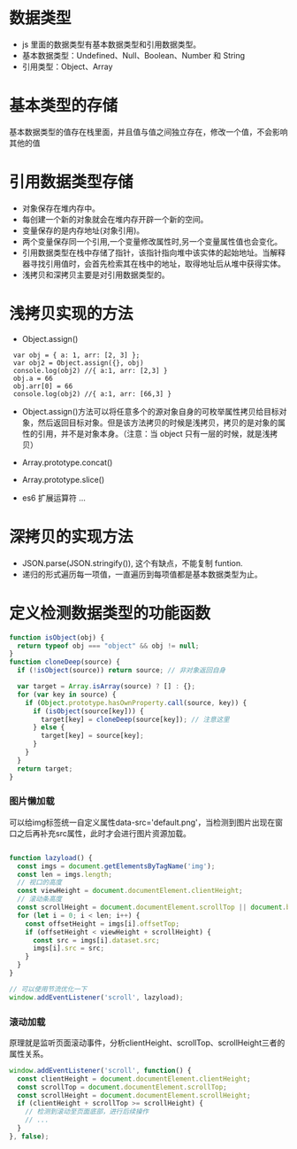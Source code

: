 # 数据类型

- js 里面的数据类型有基本数据类型和引用数据类型。
- 基本数据类型：Undefined、Null、Boolean、Number 和 String
- 引用类型：Object、Array

# 基本类型的存储

基本数据类型的值存在栈里面，并且值与值之间独立存在，修改一个值，不会影响其他的值

# 引用数据类型存储

- 对象保存在堆内存中。
- 每创建一个新的对象就会在堆内存开辟一个新的空间。
- 变量保存的是内存地址(对象引用)。
- 两个变量保存同一个引用,一个变量修改属性时,另一个变量属性值也会变化。
- 引用数据类型在栈中存储了指针，该指针指向堆中该实体的起始地址。当解释器寻找引用值时，会首先检索其在栈中的地址，取得地址后从堆中获得实体。
- 浅拷贝和深拷贝主要是对引用数据类型的。

# 浅拷贝实现的方法

- Object.assign()

```
 var obj = { a: 1, arr: [2, 3] };
 var obj2 = Object.assign({}, obj)
 console.log(obj2) //{ a:1, arr: [2,3] }
 obj.a = 66
 obj.arr[0] = 66
 console.log(obj2) //{ a:1, arr: [66,3] }
```

- Object.assign()方法可以将任意多个的源对象自身的可枚举属性拷贝给目标对象，然后返回目标对象。但是该方法拷贝的时候是浅拷贝，拷贝的是对象的属性的引用，并不是对象本身。（注意：当 object 只有一层的时候，就是浅拷贝）

- Array.prototype.concat()
- Array.prototype.slice()
- es6 扩展运算符 ...

# 深拷贝的实现方法

- JSON.parse(JSON.stringify()), 这个有缺点，不能复制 funtion.
- 递归的形式遍历每一项值，一直遍历到每项值都是基本数据类型为止。

# 定义检测数据类型的功能函数

```js
function isObject(obj) {
  return typeof obj === "object" && obj != null;
}
function cloneDeep(source) {
  if (!isObject(source)) return source; // 非对象返回自身

  var target = Array.isArray(source) ? [] : {};
  for (var key in source) {
    if (Object.prototype.hasOwnProperty.call(source, key)) {
      if (isObject(source[key])) {
        target[key] = cloneDeep(source[key]); // 注意这里
      } else {
        target[key] = source[key];
      }
    }
  }
  return target;
}
```

### 图片懒加载
可以给img标签统一自定义属性data-src='default.png'，当检测到图片出现在窗口之后再补充src属性，此时才会进行图片资源加载。
```js

function lazyload() {
  const imgs = document.getElementsByTagName('img');
  const len = imgs.length;
  // 视口的高度
  const viewHeight = document.documentElement.clientHeight;
  // 滚动条高度
  const scrollHeight = document.documentElement.scrollTop || document.body.scrollTop;
  for (let i = 0; i < len; i++) {
    const offsetHeight = imgs[i].offsetTop;
    if (offsetHeight < viewHeight + scrollHeight) {
      const src = imgs[i].dataset.src;
      imgs[i].src = src;
    }
  }
}

// 可以使用节流优化一下
window.addEventListener('scroll', lazyload);

```

### 滚动加载

原理就是监听页面滚动事件，分析clientHeight、scrollTop、scrollHeight三者的属性关系。
```js
window.addEventListener('scroll', function() {
  const clientHeight = document.documentElement.clientHeight;
  const scrollTop = document.documentElement.scrollTop;
  const scrollHeight = document.documentElement.scrollHeight;
  if (clientHeight + scrollTop >= scrollHeight) {
    // 检测到滚动至页面底部，进行后续操作
    // ...
  }
}, false);
```
